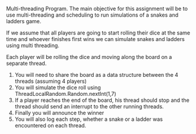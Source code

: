 Multi-threading Program.
The main objective for this assignment will be to use multi-threading and scheduling to run simulations of a snakes and ladders game.

If we assume that all players are going to start rolling their dice at the same time and whoever finishes first wins we can simulate snakes and ladders using multi threading.

Each player will be rolling the dice and moving along the board on a separate thread.
1. You will need to share the board as a data structure between the 4 threads (assuming 4 players)
2. You will simulate the dice roll using ThreadLocalRandom.Random.nextInt(1,7)
3. If a player reaches the end of the board, his thread should stop and the thread should send an interrupt to the other running threads.
4. Finally you will announce the winner
5. You will also log each step, whether a snake or a ladder was encountered on each thread.
